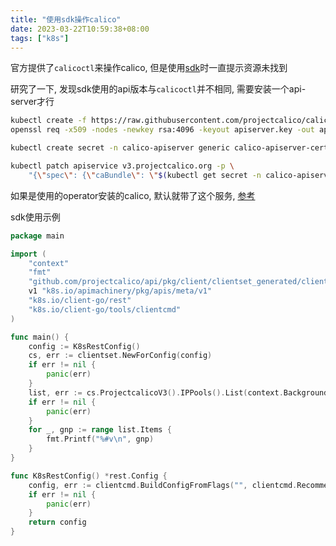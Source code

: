 ```yaml
---
title: "使用sdk操作calico"
date: 2023-03-22T10:59:38+08:00
tags: ["k8s"]
---
```


官方提供了`calicoctl`来操作calico, 但是使用[sdk](https://github.com/projectcalico/api)时一直提示资源未找到

研究了一下, 发现sdk使用的api版本与`calicoctl`并不相同, 需要安装一个api-server才行

```bash
kubectl create -f https://raw.githubusercontent.com/projectcalico/calico/v3.25.0/manifests/apiserver.yaml
openssl req -x509 -nodes -newkey rsa:4096 -keyout apiserver.key -out apiserver.crt -days 365 -subj "/" -addext "subjectAltName = DNS:calico-api.calico-apiserver.svc"

kubectl create secret -n calico-apiserver generic calico-apiserver-certs --from-file=apiserver.key --from-file=apiserver.crt

kubectl patch apiservice v3.projectcalico.org -p \
    "{\"spec\": {\"caBundle\": \"$(kubectl get secret -n calico-apiserver calico-apiserver-certs -o go-template='{{ index .data "apiserver.crt" }}')\"}}"
```

如果是使用的operator安装的calico, 默认就带了这个服务, [参考](https://docs.tigera.io/calico/latest/operations/install-apiserver)

sdk使用示例

```go
package main

import (
	"context"
	"fmt"
	"github.com/projectcalico/api/pkg/client/clientset_generated/clientset"
	v1 "k8s.io/apimachinery/pkg/apis/meta/v1"
	"k8s.io/client-go/rest"
	"k8s.io/client-go/tools/clientcmd"
)

func main() {
	config := K8sRestConfig()
	cs, err := clientset.NewForConfig(config)
	if err != nil {
		panic(err)
	}
	list, err := cs.ProjectcalicoV3().IPPools().List(context.Background(), v1.ListOptions{})
	if err != nil {
		panic(err)
	}
	for _, gnp := range list.Items {
		fmt.Printf("%#v\n", gnp)
	}
}

func K8sRestConfig() *rest.Config {
	config, err := clientcmd.BuildConfigFromFlags("", clientcmd.RecommendedHomeFile)
	if err != nil {
		panic(err)
	}
	return config
}
```

